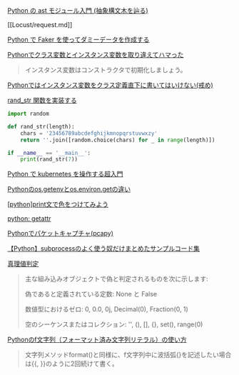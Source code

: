 [Python の ast モジュール入門 (抽象構文木を辿る)](https://qiita.com/t2y/items/0964d01bf3db0233e3c1)

[[Locust/request.md]]

[Python で Faker を使ってダミーデータを作成する](https://qiita.com/yunosuken/items/5835b6ba26981c56eeda)

[Pythonでクラス変数とインスタンス変数を取り違えてハマった](https://qiita.com/7shi/items/d37493c58a8bb8d7beed)  
> インスタンス変数はコンストラクタで初期化しましょう。

[Pythonではインスタンス変数をクラス定義直下に書いてはいけない(戒め)](https://qiita.com/kxphotographer/items/60588b7c747094eba9f1)

[rand_str 関数を実装する](https://maku77.github.io/python/numstr/random-string.html)

```py
import random

def rand_str(length):
    chars = '23456789abcdefghijkmnopqrstuvwxzy'
    return ''.join([random.choice(chars) for _ in range(length)])

if __name__ == '__main__':
    print(rand_str(7))
```

[Python で kubernetes を操作する超入門](https://hawksnowlog.blogspot.com/2021/03/getting-started-with-python-kubernetes-api.html#redis-%E3%81%AE-service-%E3%82%92%E4%BD%9C%E6%88%90%E3%81%99%E3%82%8B)

[Pythonのos.getenvとos.environ.getの違い](https://qiita.com/1ntegrale9/items/94ec4437f763aa623965)

[[python]print文で色をつけてみよう](https://www.nomuramath.com/kv8wr0mp/)

[python: getattr](https://qiita.com/nabenabe0928/items/255b571c62c1b1d69ad4)

[Pythonでパケットキャプチャ(pcapy)](https://rawgit.com/CoreSecurity/pcapy/master/pcapy.html#idp1073151854112)

[【Python】subprocessのよく使う奴だけまとめたサンプルコード集](https://www.mathkuro.com/python/subprocess-popular-usage/)

[真理値判定](https://docs.python.org/ja/3/library/stdtypes.html?highlight=dict)

> 主な組み込みオブジェクトで偽と判定されるものを次に示します:
> 
> 偽であると定義されている定数: None と False
> 
> 数値型におけるゼロ: 0, 0.0, 0j, Decimal(0), Fraction(0, 1)
> 
> 空のシーケンスまたはコレクション: '', (), [], {}, set(), range(0)

[Pythonのf文字列（フォーマット済み文字列リテラル）の使い方](https://note.nkmk.me/python-f-strings/)
> 文字列メソッドformat()と同様に、f文字列中に波括弧{}を記述したい場合は{{, }}のように2回続けて書く。

